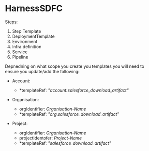 # HarnessSDFC


Steps:
1. Step Template
2. DeploymentTemplate
3. Environment
4. Infra definition
5. Service
6. Pipeline

Depnedning on what scope you create you templates you will need to ensure you update/add the following:

- Account:
  - *templateRef: _"account.salesforce_download_artifact"_

- Organisation:
    - orgIdentifier: _Organisation-Name_
    - *templateRef: _"org.salesforce_download_artifact"_
      
- Project:
    - orgIdentifier: _Organisation-Name_
    - projectIdentofer: _Project-Name_
    - *templateRef: _"salesforce_download_artifact"_
